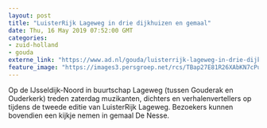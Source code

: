 ```yaml
---
layout: post
title: "LuisterRijk Lageweg in drie dijkhuizen en gemaal"
date: Thu, 16 May 2019 07:52:00 GMT
categories: 
- zuid-holland 
- gouda 
externe_link: "https://www.ad.nl/gouda/luisterrijk-lageweg-in-drie-dijkhuizen-en-gemaal~a8927473/"
feature_image: "https://images3.persgroep.net/rcs/TBap27E81R26XAbKN7cPuC79Mbw/diocontent/148257249/_fitwidth/400/?appId=21791a8992982cd8da851550a453bd7f&quality=0.7"
---
```


Op de IJsseldijk-Noord in buurtschap Lageweg (tussen Gouderak en Ouderkerk) treden zaterdag muzikanten, dichters en verhalenvertellers op tijdens de tweede editie van LuisterRijk Lageweg. Bezoekers kunnen bovendien een kijkje nemen in gemaal De Nesse.
